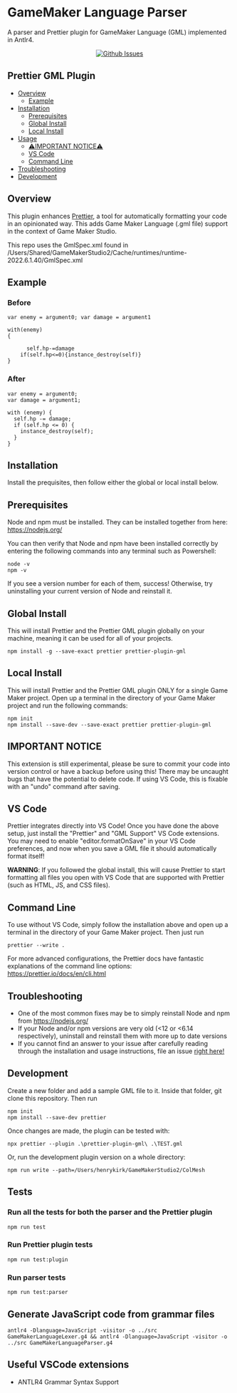 # GameMaker Language Parser

A parser and Prettier plugin for GameMaker Language (GML) implemented in Antlr4.

<p align="center">
  <a href="https://github.com/henrylkirk/prettier-plugin-gml/issues">
    <img alt="Github Issues" src="https://img.shields.io/github/issues/henrylkirk/prettier-plugin-gml">
  </a>
</p>

## Prettier GML Plugin

- [Overview](#overview)
  - [Example](#example)
- [Installation](#installation)
  - [Prerequisites](#prerequisites)
  - [Global Install](#global-install)
  - [Local Install](#local-install)
- [Usage](#usage)
  - [⚠️IMPORTANT NOTICE⚠️](#important-notice)
  - [VS Code](#vs-code)
  - [Command Line](#command-line)
- [Troubleshooting](#troubleshooting)
- [Development](#development)

## Overview

This plugin enhances [Prettier](https://prettier.io/), a tool for automatically formatting your code in an opinionated way. This adds Game Maker Language (.gml file) support in the context of Game Maker Studio.

This repo uses the GmlSpec.xml found in /Users/Shared/GameMakerStudio2/Cache/runtimes/runtime-2022.6.1.40/GmlSpec.xml

## Example

### Before

```
var enemy = argument0; var damage = argument1

with(enemy)
{

	  self.hp-=damage
	if(self.hp<=0){instance_destroy(self)}
}
```

### After

```
var enemy = argument0;
var damage = argument1;

with (enemy) {
  self.hp -= damage;
  if (self.hp <= 0) {
    instance_destroy(self);
  }
}
```

## Installation

Install the prequisites, then follow either the global or local install below.

## Prerequisites

Node and npm must be installed. They can be installed together from here: https://nodejs.org/

You can then verify that Node and npm have been installed correctly by entering the following commands into any terminal such as Powershell:

```
node -v
npm -v
```

If you see a version number for each of them, success! Otherwise, try uninstalling your current version of Node and reinstall it.

## Global Install

This will install Prettier and the Prettier GML plugin globally on your machine, meaning it can be used for all of your projects.

```
npm install -g --save-exact prettier prettier-plugin-gml
```

## Local Install

This will install Prettier and the Prettier GML plugin ONLY for a single Game Maker project. Open up a terminal in the directory of your Game Maker project and run the following commands:

```
npm init
npm install --save-dev --save-exact prettier prettier-plugin-gml
```

## IMPORTANT NOTICE

This extension is still experimental, please be sure to commit your code into version control or have a backup before using this! There may be uncaught bugs that have the potential to delete code. If using VS Code, this is fixable with an "undo" command after saving.

## VS Code

Prettier integrates directly into VS Code! Once you have done the above setup, just install the "Prettier" and "GML Support" VS Code extensions. You may need to enable "editor.formatOnSave" in your VS Code preferences, and now when you save a GML file it should automatically format itself!

**WARNING**: If you followed the global install, this will cause Prettier to start formatting all files you open with VS Code that are supported with Prettier (such as HTML, JS, and CSS files).

## Command Line

To use without VS Code, simply follow the installation above and open up a terminal in the directory of your Game Maker project. Then just run

```
prettier --write .
```

For more advanced configurations, the Prettier docs have fantastic explanations of the command line options: https://prettier.io/docs/en/cli.html

## Troubleshooting

- One of the most common fixes may be to simply reinstall Node and npm from https://nodejs.org/
- If your Node and/or npm versions are very old (<12 or <6.14 respectively), uninstall and reinstall them with more up to date versions
- If you cannot find an answer to your issue after carefully reading through the installation and usage instructions, file an issue [right here!](https://github.com/henrylkirk/prettier-plugin-gml/issues)

## Development

Create a new folder and add a sample GML file to it. Inside that folder, git clone this repository. Then run

```
npm init
npm install --save-dev prettier
```

Once changes are made, the plugin can be tested with:

```
npx prettier --plugin .\prettier-plugin-gml\ .\TEST.gml
```

Or, run the development plugin version on a whole directory:

```
npm run write --path=/Users/henrykirk/GameMakerStudio2/ColMesh
```

## Tests

### Run all the tests for both the parser and the Prettier plugin

```
npm run test
```

### Run Prettier plugin tests

```
npm run test:plugin
```

### Run parser tests

```
npm run test:parser
```

## Generate JavaScript code from grammar files

```
antlr4 -Dlanguage=JavaScript -visitor -o ../src GameMakerLanguageLexer.g4 && antlr4 -Dlanguage=JavaScript -visitor -o ../src GameMakerLanguageParser.g4
```

## Useful VSCode extensions

- ANTLR4 Grammar Syntax Support
